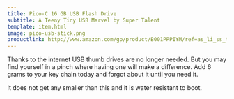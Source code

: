 ```yaml
---
title: Pico-C 16 GB USB Flash Drive
subtitle: A Teeny Tiny USB Marvel by Super Talent
template: item.html
image: pico-usb-stick.png
productlink: http://www.amazon.com/gp/product/B001PPPIYM/ref=as_li_ss_tl?ie=UTF8&camp=1789&creative=390957&creativeASIN=B001PPPIYM&linkCode=as2&tag=yourcarry-20
---
```


Thanks to the internet USB thumb drives are no longer needed. But you may find yourself in a pinch where having one will make a difference. Add 6 grams to your key chain today and forgot about it until you need it.

It does not get any smaller than this and it is water resistant to boot.
